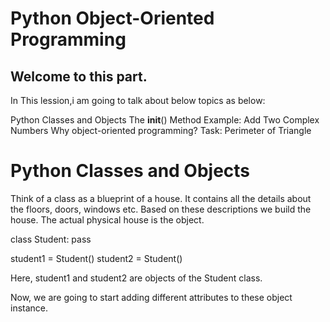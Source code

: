 # Python Object-Oriented Programming
## Welcome to this part.


In This lession,i am going to talk about below topics as below:

Python Classes and Objects
The __init__() Method
Example: Add Two Complex Numbers
Why object-oriented programming?
Task: Perimeter of Triangle

# Python Classes and Objects
Think of a class as a blueprint of a house. It contains all the details about the floors, doors, windows etc. Based on these descriptions we build the house. The actual physical house is the object.


class Student:
    pass

student1 = Student()
student2 = Student()

Here, student1 and student2 are objects of the Student class.

Now, we are going to start adding different attributes to these object instance.


